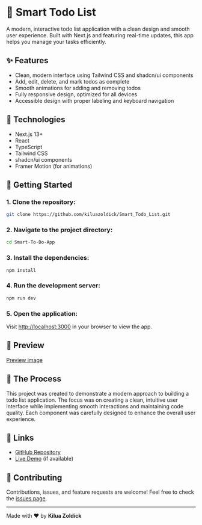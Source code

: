# 📝 Smart Todo List

A modern, interactive todo list application with a clean design and smooth user experience. Built with Next.js and featuring real-time updates, this app helps you manage your tasks efficiently.

## ✨ Features

- Clean, modern interface using Tailwind CSS and shadcn/ui components
- Add, edit, delete, and mark todos as complete
- Smooth animations for adding and removing todos
- Fully responsive design, optimized for all devices
- Accessible design with proper labeling and keyboard navigation

## 🔧 Technologies

- Next.js 13+
- React
- TypeScript
- Tailwind CSS
- shadcn/ui components
- Framer Motion (for animations)

## 🚀 Getting Started

### 1. Clone the repository:
```bash
git clone https://github.com/kiluazoldick/Smart_Todo_List.git
```

### 2. Navigate to the project directory:
```bash
cd Smart-To-Do-App
```

### 3. Install the dependencies:
```bash
npm install
```

### 4. Run the development server:
```bash
npm run dev
```

### 5. Open the application:
Visit [http://localhost:3000](http://localhost:3000) in your browser to view the app.

## 🎨 Preview

[Preview image](https://github.com/kiluazoldick/Smart_Todo_List/blob/15357301e095efd93e0b218cbf7a9a7a9d44c2ac/preview.png)

## 📝 The Process

This project was created to demonstrate a modern approach to building a todo list application. The focus was on creating a clean, intuitive user interface while implementing smooth interactions and maintaining code quality. Each component was carefully designed to enhance the overall user experience.

## 📌 Links

- [GitHub Repository](https://github.com/kiluazoldick/Smart-To-Do-App)
- [Live Demo](https://your-todo-list-demo-url.vercel.app) (if available)

## 🤝 Contributing

Contributions, issues, and feature requests are welcome! Feel free to check the [issues page](https://github.com/kiluazoldick/Smart-To-Do-App/issues).

---

Made with ❤️ by **Kilua Zoldick**
